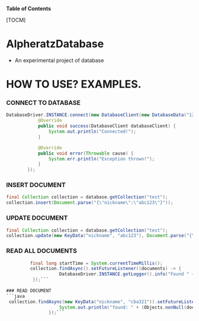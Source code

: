 **Table of Contents**

[TOCM]
# AlpheratzDatabase
- An experimental project of database

# HOW TO USE? EXAMPLES.

### CONNECT TO DATABASE

```java
DatabaseDriver.INSTANCE.connect(new DatabaseClient(new DatabaseData("127.0.0.1", 2139, new DatabaseUser("root", "none"))), new ConnectCallback() {
            @Override
            public void success(DatabaseClient databaseClient) {
                System.out.println("Connected!");
            }

            @Override
            public void error(Throwable cause) {
                System.err.println("Exception thrown!");
            }
        });
```

### INSERT DOCUMENT
```java
final Collection collection = database.getCollection("test");
collection.insert(Document.parse("{\"nickname\":\"abc123\"}"));
```

### UPDATE DOCUMENT
```java
final Collection collection = database.getCollection("test");
collection.update(new KeyData("nickname", "abc123"), Document.parse("{\"nickname\":\"cba321\"}"));
```

### READ ALL DOCUMENTS
```java
         final long startTime = System.currentTimeMillis();
         collection.findAsync().setFutureListener((documents) -> {
                    DatabaseDriver.INSTANCE.getLogger().info("Found " + documents.size() + " documents in " + (System.currentTimeMillis() - startTime) + " ms.");
		  });```
		  
### READ DOCUMENT
```java
 collection.findAsync(new KeyData("nickname", "cba321")).setFutureListener((document) -> {
                    System.out.println("found: " + (Objects.nonNull(document) ? document.toString() : "null"));
                });```
